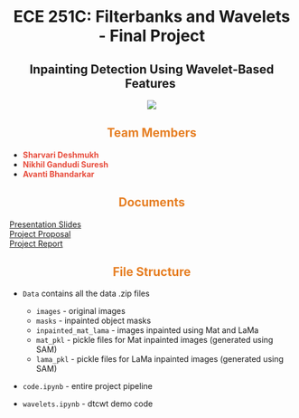 <div align="center">

# <span>ECE 251C: Filterbanks and Wavelets - Final Project 

## Inpainting Detection Using Wavelet-Based Features​ ​</span>

![](https://github.com/GSNikhil/inpainting-detection/blob/main/older%20code/pipline.png)

</div>

## <div align="center"><span style="color: #e67e22;">Team Members</span></div>
- **<span style="color: #e74c3c;">Sharvari Deshmukh</span>**
- **<span style="color: #e74c3c;">Nikhil Gandudi Suresh</span>**
- **<span style="color: #e74c3c;">Avanti Bhandarkar</span>**

## <div align="center"><span style="color: #e67e22;">Documents</span></div>

[Presentation Slides]() <br>
[Project Proposal]() <br>
[Project Report]() <br>


## <div align="center"><span style="color: #e67e22;">File Structure</span></div>
* `Data` contains all the data .zip files
  * `images` - original images
  * `masks` - inpainted object masks
  * `inpainted_mat_lama` - images inpainted using Mat and LaMa
  * `mat_pkl` - pickle files for Mat inpainted images (generated using SAM)
  * `lama_pkl` - pickle files for LaMa inpainted images (generated using SAM)
    
* `code.ipynb` - entire project pipeline
* `wavelets.ipynb` - dtcwt demo code
